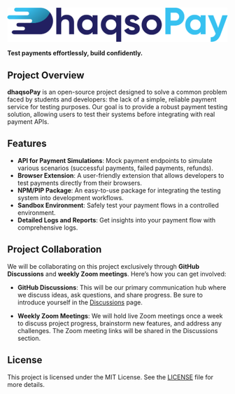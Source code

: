 ![dhaqsoPay Logo](.github/logo.png)

**Test payments effortlessly, build confidently.**

## Project Overview

**dhaqsoPay** is an open-source project designed to solve a common problem faced by students and developers: the lack of a simple, reliable payment service for testing purposes. Our goal is to provide a robust payment testing solution, allowing users to test their systems before integrating with real payment APIs.

## Features

- **API for Payment Simulations**: Mock payment endpoints to simulate various scenarios (successful payments, failed payments, refunds).
- **Browser Extension**: A user-friendly extension that allows developers to test payments directly from their browsers.
- **NPM/PIP Package**: An easy-to-use package for integrating the testing system into development workflows.
- **Sandbox Environment**: Safely test your payment flows in a controlled environment.
- **Detailed Logs and Reports**: Get insights into your payment flow with comprehensive logs.

## Project Collaboration

We will be collaborating on this project exclusively through **GitHub Discussions** and **weekly Zoom meetings**. Here’s how you can get involved:

- **GitHub Discussions**: This will be our primary communication hub where we discuss ideas, ask questions, and share progress. Be sure to introduce yourself in the [Discussions](https://github.com/dugsiiyeinc/dhaqsoPay/discussions) page.
  
- **Weekly Zoom Meetings**: We will hold live Zoom meetings once a week to discuss project progress, brainstorm new features, and address any challenges. The Zoom meeting links will be shared in the Discussions section.

## License

This project is licensed under the MIT License. See the [LICENSE](LICENSE) file for more details.